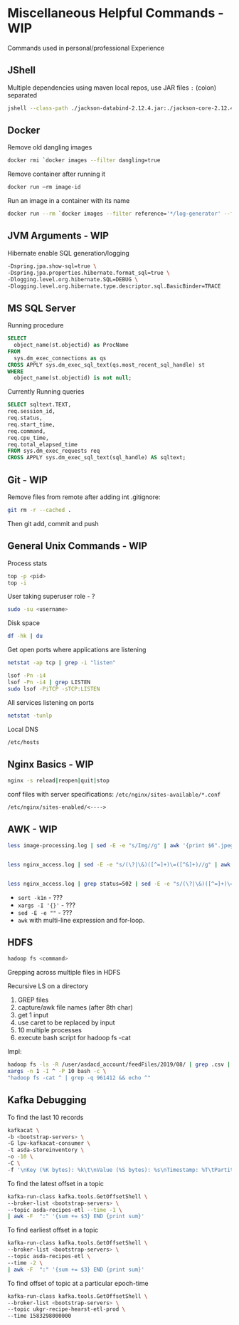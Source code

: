 # Miscellaneous Helpful Commands - WIP

Commands used in personal/professional Experience

## JShell

Multiple dependencies using maven local repos, use JAR files `:` (colon) separated

```bash
jshell --class-path ./jackson-databind-2.12.4.jar:./jackson-core-2.12.4.jar:./jackson-annotations-2.12.4.jar
```

## Docker

Remove old dangling images

```bash
docker rmi `docker images --filter dangling=true
```

Remove container after running it

```bash
docker run —rm image-id
```

Run an image in a container with its name

```bash
docker run --rm `docker images --filter reference='*/log-generator' --format '{{.ID}}'`
```

## JVM Arguments - WIP

Hibernate enable SQL generation/logging

```bash
-Dspring.jpa.show-sql=true \
-Dspring.jpa.properties.hibernate.format_sql=true \
-Dlogging.level.org.hibernate.SQL=DEBUG \
-Dlogging.level.org.hibernate.type.descriptor.sql.BasicBinder=TRACE
```

## MS SQL Server

Running procedure

```sql
SELECT
  object_name(st.objectid) as ProcName
FROM
  sys.dm_exec_connections as qs
CROSS APPLY sys.dm_exec_sql_text(qs.most_recent_sql_handle) st
WHERE
  object_name(st.objectid) is not null;
```

Currently Running queries

```sql
SELECT sqltext.TEXT,
req.session_id,
req.status,
req.start_time,
req.command,
req.cpu_time,
req.total_elapsed_time
FROM sys.dm_exec_requests req
CROSS APPLY sys.dm_exec_sql_text(sql_handle) AS sqltext;
```

## Git - WIP

Remove files from remote after adding int .gitignore:

```bash
git rm -r --cached .
```

Then git add, commit and push

## General Unix Commands - WIP

Process stats

```bash
top -p <pid>
top -i
```

User taking superuser role - ?

```bash
sudo -su <username>
```

Disk space

```bash
df -hk | du
```

Get open ports where applications are listening

```bash
netstat -ap tcp | grep -i "listen"

lsof -Pn -i4
lsof -Pn -i4 | grep LISTEN
sudo lsof -PiTCP -sTCP:LISTEN
```

All services listening on ports

```bash
netstat -tunlp
```

Local DNS

```bash
/etc/hosts
```

## Nginx Basics - WIP

```bash
nginx -s reload|reopen|quit|stop
```

conf files with server specifications: `/etc/nginx/sites-available/*.conf`

`/etc/nginx/sites-enabled/<---->`

## AWK - WIP

```bash
less image-processing.log | sed -E -e "s/Img//g" | awk '{print $6".jpeg"}' | xargs -I '{}' sudo mv ./tmp/{} ./temp-images/


less nginx_access.log | sed -E -e "s/(\?|\&)([^=]+)\=([^&]+)//g" | awk '{print $2 "\t" $10}' | sort -k1n


less nginx_access.log | grep status=502 | sed -E -e "s/(\?|\&)([^=]+)\=([^&]+)//g" | awk '{arr[$10]++}END{for(a in arr) print arr[a], "\t" a}' | sort -k1n
```

- `sort -k1n` - ???
- `xargs -I '{}'` - ???
- `sed -E -e ""` - ???
- `awk` with multi-line expression and for-loop.

## HDFS

```bash
hadoop fs <command>
```

Grepping across multiple files in HDFS

Recursive LS on a directory

1. GREP files
2. capture/awk file names (after 8th char)
3. get 1 input
4. use caret to be replaced by input
5. 10 multiple processes
6. execute bash script for hadoop fs -cat

Impl:

```bash
hadoop fs -ls -R /user/asdacd_account/feedFiles/2019/08/ | grep .csv | awk '{print $8}' | \
xargs -n 1 -I ^ -P 10 bash -c \
"hadoop fs -cat ^ | grep -q 961412 && echo ^"
```

## Kafka Debugging

To find the last 10 records

```bash
kafkacat \
-b <bootstrap-servers> \
-G lpv-kafkacat-consumer \
-t asda-storeinventory \
-o -10 \
-C \
-f '\nKey (%K bytes): %k\t\nValue (%S bytes): %s\nTimestamp: %T\tPartition: %p\tOffset: %o\n--\n'
```

To find the latest offset in a topic

```bash
kafka-run-class kafka.tools.GetOffsetShell \
--broker-list <bootstrap-servers> \
--topic asda-recipes-etl --time -1 \
| awk -F  ":" '{sum += $3} END {print sum}'
```

To find earliest offset in a topic

```bash
kafka-run-class kafka.tools.GetOffsetShell \
--broker-list <bootstrap-servers> \
--topic asda-recipes-etl \
--time -2 \
| awk -F  ":" '{sum += $3} END {print sum}'
```

To find offset of topic at a particular epoch-time

```bash
kafka-run-class kafka.tools.GetOffsetShell \
--broker-list <bootstrap-servers> \
--topic ukgr-recipe-hearst-etl-prod \
--time 1583298000000
```
